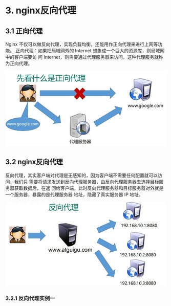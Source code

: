 # 3. nginx反向代理


## 3.1 正向代理

Nginx 不仅可以做反向代理，实现负载均衡。还能用作正向代理来进行上网等功能。
正向代理：如果把局域网外的 Internet 想象成一个巨大的资源库，则局域网中的客户端要访
问 Internet，则需要通过代理服务器来访问，这种代理服务就称为正向代理。

<a data-fancybox title="正向代理" href="./image/nginx03.jpg">![正向代理](./image/nginx03.jpg)</a>

## 3.2 nginx反向代理

反向代理，其实客户端对代理是无感知的，因为客户端不需要任何配置就可以访问，我们只
需要将请求发送到反向代理服务器，由反向代理服务器去选择目标服务器获取数据后，在返
回给客户端，此时反向代理服务器和目标服务器对外就是一个服务器，暴露的是代理服务器
地址，隐藏了真实服务器 IP 地址。

<a data-fancybox title="nginx反向代理" href="./image/nginx04.jpg">![nginx反向代理](./image/nginx04.jpg)</a>

### 3.2.1 反向代理实例一

